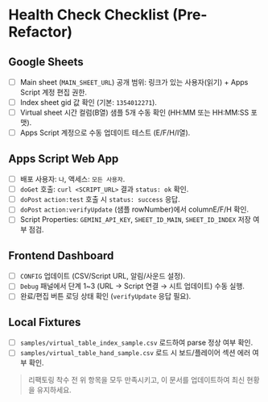 # Health Check Checklist (Pre-Refactor)

## Google Sheets
- [ ] Main sheet (`MAIN_SHEET_URL`) 공개 범위: 링크가 있는 사용자(읽기) + Apps Script 계정 편집 권한.
- [ ] Index sheet gid 값 확인 (기본: `1354012271`).
- [ ] Virtual sheet 시간 컬럼(B열) 샘플 5개 수동 확인 (HH:MM 또는 HH:MM:SS 포맷).
- [ ] Apps Script 계정으로 수동 업데이트 테스트 (E/F/H/I열).

## Apps Script Web App
- [ ] 배포 사용자: `나`, 액세스: `모든 사용자`.
- [ ] `doGet` 호출: `curl <SCRIPT_URL>` 결과 `status: ok` 확인.
- [ ] `doPost` `action:test` 호출 시 `status: success` 응답.
- [ ] `doPost` `action:verifyUpdate` (샘플 rowNumber)에서 columnE/F/H 확인.
- [ ] Script Properties: `GEMINI_API_KEY`, `SHEET_ID_MAIN`, `SHEET_ID_INDEX` 저장 여부 점검.

## Frontend Dashboard
- [ ] `CONFIG` 업데이트 (CSV/Script URL, 알림/사운드 설정).
- [ ] `Debug` 패널에서 단계 1~3 (URL → Script 연결 → 시트 업데이트) 수동 실행.
- [ ] 완료/편집 버튼 로딩 상태 확인 (`verifyUpdate` 응답 필요).

## Local Fixtures
- [ ] `samples/virtual_table_index_sample.csv` 로드하여 parse 정상 여부 확인.
- [ ] `samples/virtual_table_hand_sample.csv` 로드 시 보드/플레이어 섹션 에러 여부 확인.

> 리팩토링 착수 전 위 항목을 모두 만족시키고, 이 문서를 업데이트하여 최신 현황을 유지하세요.
